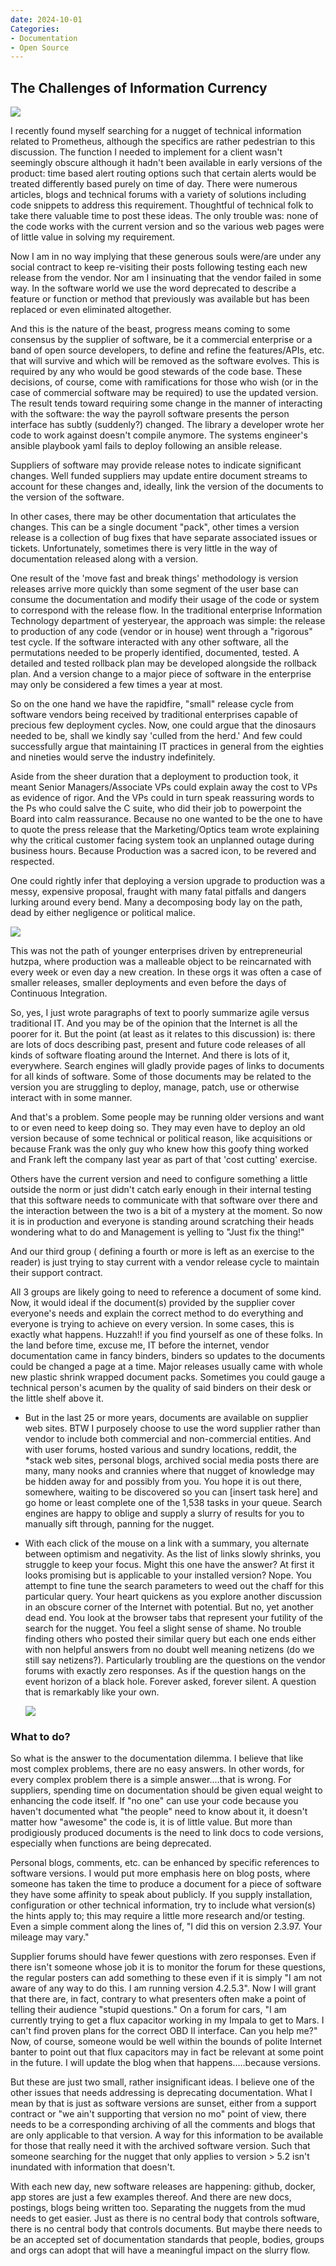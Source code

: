 ```yaml
---
date: 2024-10-01
Categories:
- Documentation
- Open Source
---
```


## The Challenges of Information Currency

<img src="Nugget.jpg" size=400>

I recently found myself searching for a nugget of technical information related to Prometheus, although the specifics are rather pedestrian to this discussion.  The function I needed to implement for a client wasn't seemingly obscure although it hadn't been available in early versions of the product: time based alert routing options such that certain alerts would be treated differently based purely on time of day.  There were numerous articles, blogs and technical forums with a variety of solutions including code snippets to address this requirement.  Thoughtful of technical folk to take there valuable time to post these ideas.  The only trouble was: none of the code works with the current version and so the various web pages were of little value in solving my requirement.

Now I am in no way implying that these generous souls were/are under any social contract to keep re-visiting their posts following testing each new release from the vendor.  Nor am I insinuating that the vendor failed in some way.  In the software world we use the word deprecated to describe a feature or function or method that previously was available but has been replaced or even eliminated altogether.

 And this is the nature of the beast, progress means coming to some consensus by the supplier of software, be it a commercial enterprise or a band of open source developers, to define and refine the features/APIs, etc. that will survive and which will be removed as the software evolves.  This is required by any who would be good stewards of the code base. These decisions, of course, come with ramifications for those who wish (or in the case of commercial software may be required) to use the updated version.  The result tends toward requiring some change in the manner of interacting with the software: the way the payroll software presents the person interface has subtly (suddenly?) changed.  The library a developer wrote her code to work against doesn't compile anymore.  The systems engineer's ansible playbook yaml fails to deploy following an ansible release.

 Suppliers of software may provide release notes to indicate significant changes.  Well funded suppliers may update entire document streams to account for these changes and, ideally, link the version of the documents to the version of the software.

In other cases, there may be other documentation that articulates the changes.  This can be a single document "pack", other times a version release is a collection of bug fixes that have separate associated issues or tickets.  Unfortunately, sometimes there is very little in the way of documentation released along with a version.

One result of the 'move fast and break things' methodology is version releases arrive more quickly than some segment of the user base can consume the documentation and modify their usage of the code or system to correspond with the release flow.  In the traditional enterprise Information Technology department of yesteryear, the approach was simple: the release to production of any code (vendor or in house) went through a "rigorous" test cycle.  If the software interacted with any other software, all the permutations needed to be properly identified, documented, tested.  A detailed and tested rollback plan may be developed alongside the rollback plan.  And a version change to a major piece of software in the enterprise may only be considered a few times a year at most.

So on the one hand we have the rapidfire, "small" release cycle from software vendors being received by traditional enterprises capable of precious few deployment cycles.  Now, one could argue that the dinosaurs needed to be, shall we kindly say 'culled from the herd.'  And few could successfully argue that maintaining IT practices in general from the eighties and nineties would serve the industry indefinitely.

Aside from the sheer duration that a deployment to production took, it meant Senior Managers/Associate VPs could explain away the cost to VPs as evidence of rigor.  And the VPs could in turn speak reassuring words to the Ps who could salve the C suite, who did their job to powerpoint the Board into calm reassurance.  Because no one wanted to be the one to have to quote the press release that the Marketing/Optics team wrote explaining why the critical customer facing system took an unplanned outage during business hours.  Because Production was a sacred icon, to be revered and respected.

One could rightly infer that deploying a version upgrade to production was a messy, expensive proposal, fraught with many fatal pitfalls and dangers lurking around every bend.  Many a decomposing body lay on the path, dead by either negligence or political malice.

<img src="sacred-production.jpg" size=500>

This was not the path of younger enterprises driven by entrepreneurial hutzpa, where production was a malleable object to be reincarnated with every week or even day a new creation.  In these orgs it was often a case of smaller releases, smaller deployments and even before the days of Continuous Integration.

So, yes, I just wrote paragraphs of text to poorly summarize agile versus traditional IT.  And you may be of the opinion that the Internet is all the poorer for it.  But the point (at least as it relates to this discussion) is: there are lots of docs describing past, present and future code releases of all kinds of software floating around the Internet.  And there is lots of it, everywhere.  Search engines will gladly provide pages of links to documents for all kinds of software.  Some of those documents may be related to the version you are struggling to deploy, manage, patch, use or otherwise interact with in some manner.

And that's a problem.  Some people may be running older versions and want to or even need to keep doing so.  They may even have to deploy an old version because of some technical or political reason, like acquisitions or because Frank was the only guy who knew how this goofy thing worked and Frank left the company last year as part of that 'cost cutting' exercise.

Others have the current version and need to configure something a little outside the norm or just didn't catch early enough in their internal testing that this software needs to communicate with that software over there and the interaction between the two is a bit of a mystery at the moment.  So now it is in production and everyone is standing around scratching their heads wondering what to do and Management is yelling to "Just fix the  thing!"

And our third group ( defining a fourth or more is left as an exercise to the reader) is just trying to stay current with a vendor release cycle to maintain their support contract.

All 3 groups are likely going to need to reference a document of some kind.  Now, it would ideal if the document(s) provided by the supplier cover everyone's needs and explain the correct method to do everything and everyone is trying to achieve on every version.  In some cases, this is exactly what happens.  Huzzah!! if you find yourself as one of these folks.  In the land before time, excuse me, IT before the internet, vendor documentation came in fancy binders, binders so updates to the documents could be changed a page at a time.  Major releases usually came with whole new plastic shrink wrapped document packs.  Sometimes you could gauge a technical person's acumen by the quality of said binders on their desk or the little shelf above it.

- But in the last 25 or more years, documents are available on supplier web sites.  BTW I purposely choose to use the word supplier rather than vendor to include both commercial and non-commercial entities.  And with user forums, hosted various and sundry locations, reddit, the *stack web sites, personal blogs, archived social media posts there are many, many nooks and crannies where that nugget of knowledge may be hidden away for and possibly from you.  You hope it is out there, somewhere, waiting to be discovered so you can [insert task here] and go home or least complete one of the 1,538 tasks in your queue.  Search engines are happy to oblige and supply a slurry of results for you to manually sift through, panning for the nugget.

- With each click of the mouse on a link with a summary, you alternate between optimism and negativity.  As the list of links slowly shrinks, you struggle to keep your focus.  Might this one have the answer?  At first it looks promising but is applicable to your installed version?  Nope.  You attempt to fine tune the search parameters to weed out the chaff for this particular query.  Your heart quickens as you explore another discussion in an obscure corner of the Internet with potential.  But no, yet another dead end.  You look at the browser tabs that represent your futility of the search for the nugget.  You feel a slight sense of shame.  No trouble finding others who posted their similar query but each one ends either with non helpful answers from no doubt well meaning netizens (do we still say netizens?).  Particularly troubling are the questions on the vendor forums with exactly zero responses.  As if the question hangs on the event horizon of a black hole.  Forever asked, forever silent.  A question that is remarkably like your own. 

  <img src="Question mark black hole.jpg">
  
  
### What to do?

So what is the answer to the documentation dilemma.  I believe that like most complex problems, there are no easy answers.  In other words, for every complex problem there is a simple answer....that is wrong.  For suppliers, spending time on documentation should be given equal weight to enhancing the code itself.  If "no one" can use your code because you haven't documented what "the people" need to know about it, it doesn't matter how "awesome" the code is, it is of little value.  But more than prodigiously produced documents is the need to link docs to code versions, especially when functions are being deprecated.

Personal blogs, comments, etc. can be enhanced by specific references to software versions.  I would put more emphasis here on blog posts, where someone has taken the time to produce a document for a piece of software they have some affinity to speak about publicly.  If you supply installation, configuration or other technical information, try to include what version(s) the hints apply to; this may require a little more research and/or testing.  Even a simple comment along the lines of, "I did this on version 2.3.97. Your mileage may vary."

Supplier forums should have fewer questions with zero responses.  Even if there isn't someone whose job it is to monitor the forum for these questions, the regular posters can add something to these even if it is simply "I am not aware of any way to do this.  I am running version 4.2.5.3". Now I will grant that there are, in fact, contrary to what presenters often make a point of telling their audience "stupid questions."  On a forum for cars, "I am currently trying to get a flux capacitor working in my Impala to get to Mars.  I can't find proven plans for the correct OBD II interface.  Can you help me?"  Now, of course, someone would be well within the bounds of polite Internet banter to point out that flux capacitors may in fact be relevant at some point in the future.  I will update the blog when that happens.....because versions.

 But these are just two small, rather insignificant ideas.  I believe one of the other issues that needs addressing is deprecating documentation.  What I mean by that is just as software versions are sunset, either from a support contract or "we ain't supporting that version no mo" point of view, there needs to be a corresponding archiving of all the comments and blogs that are only applicable to that version.  A way for this information to be available for those that really need it with the archived software version.  Such that someone searching for the nugget that only applies to version > 5.2 isn't inundated with information that doesn't.

With each new day, new software releases are happening: github, docker, app stores are just a few examples thereof.  And there are new docs, postings, blogs being written too.  Separating the nuggets from the mud needs to get easier.  Just as there is no central body that controls software, there is no central body that controls documents.  But maybe there needs to be an accepted set of documentation standards that people, bodies, groups and orgs can adopt that will have a meaningful impact on the slurry flow.




 

